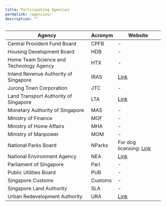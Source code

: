 ```yaml
---
title: Participating Agencies
permalink: /agencies/
description: ""
---
```

| Agency  | Acronym | Website | 
| -------- | -------- |-------- | 
| Central Provident Fund Board    | CPFB| - |     
| Housing Development Board    | HDB | - | 
| Home Team Science and Technology Agency    | HTX | - |
| Inland Revenue Authority of Singapore    | IRAS | [Link](https://www.iras.gov.sg/taxes/goods-services-tax-(gst)/gst-registration-deregistration/guarantee) |
| Jurong Town Corporation    | JTC | - |
| Land Transport Authority of Singapore    | LTA | [Link](https://www.lta.gov.sg/content/ltagov/en/industry_innovations/industry_matters/development_construction_resources/street-work-proposals/codes_of_practice_standards_specifications_guides_and_forms.html) |
| Monetary Authority of Singapore    | MAS | - |
| Ministry of Finance    | MOF | - |
| Ministry of Home Affairs    | MHA | - |
| Ministry of Manpower    | MOM| - |
| National Parks Board    | NParks| For dog licensing: [Link](https://www.nparks.gov.sg/avs/pets/owning-a-pet/licensing-a-pet/banker%E2%80%99s-guarantee )|
| National Environment Agency    | NEA| [Link](https://www.nea.gov.sg/our-services/pollution-control/chemical-safety/multilateral-environmental-agreements/basel-convention/application-for-basel-permit)|
| Parliament of Singapore    | Parl | - |
| Public Utilities Board    | PUB| - |
| Singapore Customs    | Customs| - |
| Singapore Land Authority    | SLA| - |    
| Urban Redevelopment Authority    | URA| [Link](https://www.ura.gov.sg/Corporate/Land-Sales) |